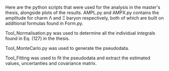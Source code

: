 Here are the python scripts that were used for the analysis in the master's thesis, alongside plots of the results. AMPL.py and AMPX.py contains the amplitude for charm Λ and Ξ baryon respectively, both of which are built on additional formulas found in Form.py.

Tool_Normalisation.py was used to determine all the individual integrals found in Eq. (127) in the thesis.

Tool_MonteCarlo.py was used to generate the pseudodata.

Tool_Fitting was used to fit the pseudodata and extract the estimated values, uncertanties and covariance matrix.
